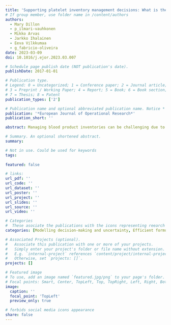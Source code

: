 ```yaml
---
title: 'Supporting platelet inventory management decisions: What is the effect of extending platelets’ shelf life?'
# If group member, use folder name in /content/authors
authors:
  - Mary Dillon 
  - p_ilmari-vauhkonen
  - Mikko Arvas
  - Jarkko Ihalainen
  - Eeva Vilkkumaa
  - g_fabricio-oliveira
date: 2023-03-09
doi: 10.1016/j.ejor.2023.03.007

# Schedule page publish date (NOT publication's date).
publishDate: 2017-01-01

# Publication type.
# Legend: 0 = Uncategorized; 1 = Conference paper; 2 = Journal article;
# 3 = Preprint / Working Paper; 4 = Report; 5 = Book; 6 = Book section;
# 7 = Thesis; 8 = Patent
publication_types: ['2']

# Publication name and optional abbreviated publication name. Notice * * on title. # Publication name and optional abbreviated publication name. Quote marks needed for Markdown typesetting
publication: '*European Journal of Operational Research*'
publication_short: ''

abstract: Managing blood product inventories can be challenging due to stochastic supply and demand, varying shelf lives of the products, and the need to account for multiple objectives such as the minimisation of costs, product shortage and expiry. This complex setting makes it difficult to include all relevant aspects, while ensuring that the computation time required to optimise the blood product supply chain remains reasonable. Consequently, existing models typically fail to solve realistic-sized problems and thus have not found much use in supporting decisions faced by blood service practitioners. This research develops a methodological framework for modelling platelet inventories, resulting in robust managerial recommendations. Specifically, we propose a two-stage stochastic programming model to define optimal order-up-to levels that minimise costs, shortage and expiry in a decentralised decision-making setting. We exploit the problem structure to decompose it and make the model computationally tractable. To ensure that the model is practically relevant, we develop it with practitioners from the Finnish Red Cross Blood Service. We use the model to estimate the costs of extending the shelf life of platelets from five to seven days through two methods and assess the impacts of this extension on optimal inventory decisions. These results can be used to optimise the Finnish platelet supply chain and inform future cost-effectiveness analyses regarding shelf life extension.

# Summary. An optional shortened abstract.
summary: 

# Not in use. Could be used for keywords 
tags:
  
featured: false

# links:
url_pdf: ''
url_code: ''
url_dataset: ''
url_poster: ''
url_project: ''
url_slides: ''
url_source: ''
url_video: ''

# Categories
#  These asociate the publications with the icons representing reearch topics and application areas
categories: [Modelling decision-making and uncertainty, Efficient formulation and solution methods, Humanitarian and healthcare logistics]

# Associated Projects (optional).
#   Associate this publication with one or more of your projects.
#   Simply enter your project's folder or file name without extension.
#   E.g. `internal-project` references `content/project/internal-project/index.md`.
#   Otherwise, set `projects: []`.
projects: []

# Featured image
# To use, add an image named `featured.jpg/png` to your page's folder.
# Focal points: Smart, Center, TopLeft, Top, TopRight, Left, Right, BottomLeft, Bottom, BottomRight.
image: 
  caption: ''
  focal_point: 'TopLeft'
  preview_only: true

# forbids social media icons appearance
share: false
---
```

